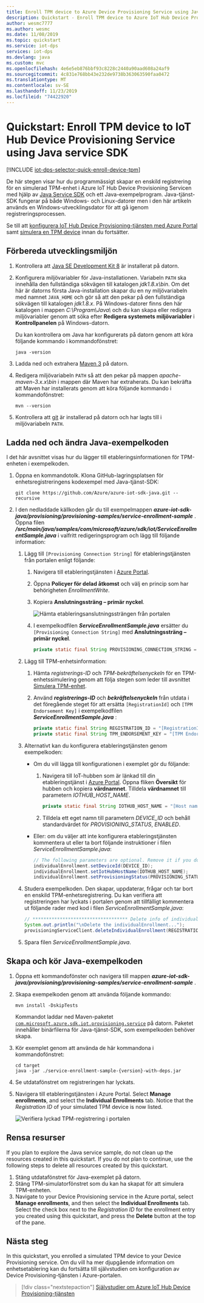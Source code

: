 ```yaml
---
title: Enroll TPM device to Azure Device Provisioning Service using Java
description: Quickstart - Enroll TPM device to Azure IoT Hub Device Provisioning Service using Java service SDK. Den här snabbstarten använder enskilda registreringar.
author: wesmc7777
ms.author: wesmc
ms.date: 11/08/2019
ms.topic: quickstart
ms.service: iot-dps
services: iot-dps
ms.devlang: java
ms.custom: mvc
ms.openlocfilehash: 4e6e5eb876bbf93c8228c2440a90aad608a24af9
ms.sourcegitcommit: 4c831e768bb43e232de9738b363063590faa0472
ms.translationtype: MT
ms.contentlocale: sv-SE
ms.lasthandoff: 11/23/2019
ms.locfileid: "74422920"
---
```

# <a name="quickstart-enroll-tpm-device-to-iot-hub-device-provisioning-service-using-java-service-sdk"></a>Quickstart: Enroll TPM device to IoT Hub Device Provisioning Service using Java service SDK

[!INCLUDE [iot-dps-selector-quick-enroll-device-tpm](../../includes/iot-dps-selector-quick-enroll-device-tpm.md)]


De här stegen visar hur du programmässigt skapar en enskild registrering för en simulerad TPM-enhet i Azure IoT Hub Device Provisioning Servicen med hjälp av [Java Service SDK](https://azure.github.io/azure-iot-sdk-java/service/) och ett Java-exempelprogram. Java-tjänst-SDK fungerar på både Windows- och Linux-datorer men i den här artikeln används en Windows-utvecklingsdator för att gå igenom registreringsprocessen.

Se till att [konfigurera IoT Hub Device Provisioning-tjänsten med Azure Portal](./quick-setup-auto-provision.md) samt [simulera en TPM device](quick-create-simulated-device.md#simulatetpm) innan du fortsätter.

<a id="setupdevbox"></a>

## <a name="prepare-the-development-environment"></a>Förbereda utvecklingsmiljön 

1. Kontrollera att [Java SE Development Kit 8](https://aka.ms/azure-jdks) är installerat på datorn. 

2. Konfigurera miljövariabler för Java-installationen. Variabeln `PATH` ska innehålla den fullständiga sökvägen till katalogen *jdk1.8.x\bin*. Om det här är datorns första Java-installation skapar du en ny miljövariabeln med namnet `JAVA_HOME` och gör så att den pekar på den fullständiga sökvägen till katalogen *jdk1.8.x*. På Windows-datorer finns den här katalogen i mappen *C:\\Program\\Java\\* och du kan skapa eller redigera miljövariabler genom att söka efter **Redigera systemets miljövariabler** i **Kontrollpanelen** på Windows-datorn. 

   Du kan kontrollera om Java har konfigurerats på datorn genom att köra följande kommando i kommandofönstret:

    ```cmd\sh
    java -version
    ```

3. Ladda ned och extrahera [Maven 3](https://maven.apache.org/download.cgi) på datorn. 

4. Redigera miljövariabeln `PATH` så att den pekar på mappen *apache-maven-3.x.x\\bin* i mappen där Maven har extraherats. Du kan bekräfta att Maven har installerats genom att köra följande kommando i kommandofönstret:

    ```cmd\sh
    mvn --version
    ```

5. Kontrollera att [git](https://git-scm.com/download/) är installerad på datorn och har lagts till i miljövariabeln `PATH`. 


<a id="javasample"></a>

## <a name="download-and-modify-the-java-sample-code"></a>Ladda ned och ändra Java-exempelkoden

I det här avsnittet visas hur du lägger till etableringsinformationen för TPM-enheten i exempelkoden. 

1. Öppna en kommandotolk. Klona GitHub-lagringsplatsen för enhetsregistreringens kodexempel med Java-tjänst-SDK:
    
    ```cmd\sh
    git clone https://github.com/Azure/azure-iot-sdk-java.git --recursive
    ```

2. I den nedladdade källkoden går du till exempelmappen **_azure-iot-sdk-java/provisioning/provisioning-samples/service-enrollment-sample_** . Öppna filen **_/src/main/java/samples/com/microsoft/azure/sdk/iot/ServiceEnrollmentSample.java_** i valfritt redigeringsprogram och lägg till följande information:

   1. Lägg till `[Provisioning Connection String]` för etableringstjänsten från portalen enligt följande:
       1. Navigera till etableringstjänsten i [Azure Portal](https://portal.azure.com). 
       2. Öppna **Policyer för delad åtkomst** och välj en princip som har behörigheten *EnrollmentWrite*.
       3. Kopiera **Anslutningssträng – primär nyckel**. 

           ![Hämta etableringsanslutningssträngen från portalen](./media/quick-enroll-device-tpm-java/provisioning-string.png)  

       4. I exempelkodfilen **_ServiceEnrollmentSample.java_** ersätter du `[Provisioning Connection String]` med **Anslutningssträng – primär nyckel**.
    
           ```Java
           private static final String PROVISIONING_CONNECTION_STRING = "[Provisioning Connection String]";
           ```

   2. Lägg till TPM-enhetsinformation:
       1. Hämta *registrerings-ID* och *TPM-bekräftelsenyckeln* för en TPM-enhetssimulering genom att följa stegen som leder till avsnittet [Simulera TPM-enhet](quick-create-simulated-device.md#simulatetpm).
       2. Använd **_registrerings-ID_** och **_bekräftelsenyckeln_** från utdata i det föregående steget för att ersätta `[RegistrationId]` och `[TPM Endorsement Key]` i exempelkodfilen **_ServiceEnrollmentSample.java_** :
        
           ```Java
           private static final String REGISTRATION_ID = "[RegistrationId]";
           private static final String TPM_ENDORSEMENT_KEY = "[TPM Endorsement Key]";
           ```

   3. Alternativt kan du konfigurera etableringstjänsten genom exempelkoden:
      - Om du vill lägga till konfigurationen i exemplet gör du följande:
        1. Navigera till IoT-hubben som är länkad till din etableringstjänst i [Azure Portal](https://portal.azure.com). Öppna fliken **Översikt** för hubben och kopiera **värdnamnet**. Tilldela **värdnamnet** till parametern *IOTHUB_HOST_NAME*.
            ```Java
            private static final String IOTHUB_HOST_NAME = "[Host name].azure-devices.net";
            ```
        2. Tilldela ett eget namn till parametern *DEVICE_ID* och behåll standardvärdet för *PROVISIONING_STATUS*, *ENABLED*. 
    
      - Eller: om du väljer att inte konfigurera etableringstjänsten kommentera ut eller ta bort följande instruktioner i filen _ServiceEnrollmentSample.java_:
          ```Java
          // The following parameters are optional. Remove it if you don't need.
          individualEnrollment.setDeviceId(DEVICE_ID);
          individualEnrollment.setIotHubHostName(IOTHUB_HOST_NAME);
          individualEnrollment.setProvisioningStatus(PROVISIONING_STATUS);
          ```

   4. Studera exempelkoden. Den skapar, uppdaterar, frågar och tar bort en enskild TPM-enhetsregistrering. Du kan verifiera att registreringen har lyckats i portalen genom att tillfälligt kommentera ut följande rader med kod i filen _ServiceEnrollmentSample.java_:
    
       ```Java
       // *********************************** Delete info of individualEnrollment ************************************
       System.out.println("\nDelete the individualEnrollment...");
       provisioningServiceClient.deleteIndividualEnrollment(REGISTRATION_ID);
       ```

   5. Spara filen _ServiceEnrollmentSample.java_.

<a id="runjavasample"></a>

## <a name="build-and-run-the-java-sample-code"></a>Skapa och kör Java-exempelkoden

1. Öppna ett kommandofönster och navigera till mappen **_azure-iot-sdk-java/provisioning/provisioning-samples/service-enrollment-sample_** .

2. Skapa exempelkoden genom att använda följande kommando:

    ```cmd\sh
    mvn install -DskipTests
    ```

   Kommandot laddar ned Maven-paketet [`com.microsoft.azure.sdk.iot.provisioning.service`](https://www.mvnrepository.com/artifact/com.microsoft.azure.sdk.iot.provisioning/provisioning-service-client) på datorn. Paketet innehåller binärfilerna för Java-tjänst-SDK, som exempelkoden behöver skapa. 

3. Kör exemplet genom att använda de här kommandona i kommandofönstret:

    ```cmd\sh
    cd target
    java -jar ./service-enrollment-sample-{version}-with-deps.jar
    ```

4. Se utdatafönstret om registreringen har lyckats. 

5. Navigera till etableringstjänsten i Azure Portal. Select **Manage enrollments**, and select the **Individual Enrollments** tab. Notice that the *Registration ID* of your simulated TPM device is now listed. 

    ![Verifiera lyckad TPM-registrering i portalen](./media/quick-enroll-device-tpm-java/verify-tpm-enrollment.png)  

## <a name="clean-up-resources"></a>Rensa resurser
If you plan to explore the Java service sample, do not clean up the resources created in this quickstart. If you do not plan to continue, use the following steps to delete all resources created by this quickstart.

1. Stäng utdatafönstret för Java-exemplet på datorn.
1. Stäng TPM-simulatorfönstret som du kan ha skapat för att simulera TPM-enheten.
1. Navigate to your Device Provisioning service in the Azure portal, select **Manage enrollments**, and then select the **Individual Enrollments** tab. Select the check box next to the *Registration ID* for the enrollment entry you created using this quickstart, and press the **Delete** button at the top of the pane.

## <a name="next-steps"></a>Nästa steg
In this quickstart, you enrolled a simulated TPM device to your Device Provisioning service. Om du vill ha mer djupgående information om enhetsetablering kan du fortsätta till självstudien om konfiguration av Device Provisioning-tjänsten i Azure-portalen. 

> [!div class="nextstepaction"]
> [Självstudier om Azure IoT Hub Device Provisioning-tjänsten](./tutorial-set-up-cloud.md)

